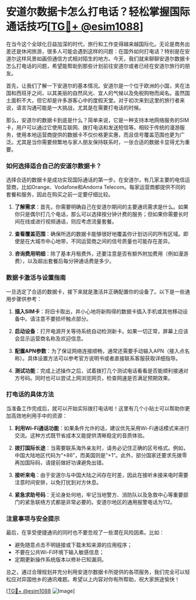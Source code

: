 # 安道尔数据卡怎么打电话？轻松掌握国际通话技巧[[TG💪+ @esim1088](https://t.me/s/esim1088)]

在当今这个全球化日益加深的时代，旅行和工作变得越来越国际化。无论是商务出差还是休闲旅游，很多人可能会遇到这样的问题：在国外如何打电话？特别是在安道尔这样风景如画但通信方式相对陌生的地方。今天，我们就来聊聊安道尔数据卡怎么打电话的问题，希望能帮助到那些计划前往安道尔或者已经在安道尔旅行的朋友。

首先，让我们了解一下安道尔的基本情况。安道尔是一个位于欧洲的小国，夹在法国和西班牙之间，以其美丽的自然风光、宜人的气候以及免税购物而闻名。虽然国土面积不大，但它却是许多游客心中的度假天堂。对于初次来到这里的旅行者来说，语言沟通可能是一大挑战，尤其是在需要打电话的时候。

那么，安道尔的数据卡到底是什么？简单来说，它是一种支持本地网络服务的SIM卡，用户可以通过它使用互联网、拨打电话和发送短信等。相较于传统的漫游服务，使用本地运营商提供的数据卡不仅价格更实惠，而且信号覆盖范围也更为广泛。尤其是当你需要频繁地与家人朋友保持联系时，一张合适的数据卡显得尤为重要。

### 如何选择适合自己的安道尔数据卡？

选择合适的数据卡是成功实现国际通话的第一步。在安道尔，有几家主要的电信运营商，比如Orange、Vodafone和Andorra Telecom。每家运营商都提供不同的套餐和服务，因此在购买之前一定要仔细比较。

1. **了解需求**：首先，你需要明确自己在安道尔期间的主要通讯需求是什么。如果你只是偶尔打几个电话，那么可以选择按分钟计费的服务；但如果你需要长时间在线或进行视频通话，则应考虑流量套餐。
   
2. **查看覆盖范围**：确保所选的数据卡能够很好地覆盖你计划访问的所有区域。即使是在大城市中心地带，不同运营商之间的信号质量也可能存在差异。

3. **咨询费用明细**：除了基本月租费外，还要注意是否有额外附加费用（例如漫游费），以及超出套餐后每分钟通话费是多少。

### 数据卡激活与设置指南

一旦选定了合适的数据卡，接下来就是激活并正确配置你的设备了。以下是一些通用步骤供参考：

1. **插入SIM卡**：将旧卡取出，并小心地将新购得的数据卡插入手机或其他移动设备中。请注意不要损坏触点部分。
   
2. **启动设备**：打开电源开关等待系统自动检测新卡。如果一切正常，屏幕上应该会显示运营商名称及欢迎信息。

3. **配置APN参数**：为了保证网络连接顺畅，通常还需要手动输入APN（接入点名称）。具体设置方法可以参考官方说明书或者直接联系客服获取详细指导。

4. **测试功能**：完成上述操作之后，试着拨打几个测试电话看看是否能顺利接通对方号码。同时也可以尝试上网浏览网页，检查网速是否满足预期效果。

### 打电话的具体方法

当准备工作完成后，就可以开始实际拨打电话啦！这里有几个小贴士可以帮助你更加高效地利用手中的资源：

1. **利用Wi-Fi通话功能**：如果条件允许的话，建议优先采用Wi-Fi通话模式来进行交流。这种方式既节省成本又能提供清晰稳定的音质体验。

2. **拨打国际长途**：当需要联系海外亲友时，请务必记住正确的区号格式。例如，中国大陆地区代码为“+86”，而美国则是“+1”。此外，部分国家还要求先拨零再加国际码，请提前做好功课避免出错。

3. **接听来电**：由于安道尔与中国大陆之间存在时差，因此在接听未接来电时需要注意时间安排，以免打扰到对方休息。

4. **紧急求助号码**：无论身处何地，牢记当地警方、消防队以及急救中心等重要部门的紧急联络方式都是非常必要的。安道尔地区的通用报警电话为112。

### 注意事项与安全提示

最后，在享受便捷通讯的同时也不要忽视了一些潜在风险因素。比如：

- 避免随意点击不明链接或下载未知来源的应用程序；
- 不要在公共Wi-Fi环境下输入敏感信息；
- 定期更新操作系统版本以修补已知漏洞。

总之，通过合理规划并充分利用安道尔数据卡所提供的各项服务，我们完全可以轻松应对异国他乡的通讯难题。希望以上内容对你有所帮助，祝大家旅途愉快！

[[TG💪+ @esim1088](https://t.me/s/esim1088) ![Image](https://i.postimg.cc/4NQfJmqS/Snipaste-2025-05-13-00-14-12.png)]